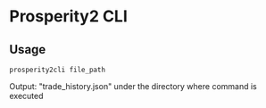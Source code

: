 # Prosperity2 CLI

## Usage 

```shell
prosperity2cli file_path
```

Output: "trade_history.json" under the directory where command is executed
